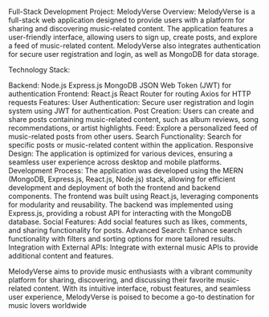 
Full-Stack Development Project: MelodyVerse
Overview:
MelodyVerse is a full-stack web application designed to provide users with a platform for sharing and discovering music-related content. The application features a user-friendly interface, allowing users to sign up, create posts, and explore a feed of music-related content. MelodyVerse also integrates authentication for secure user registration and login, as well as MongoDB for data storage.

Technology Stack:

Backend:
Node.js
Express.js
MongoDB
JSON Web Token (JWT) for authentication
Frontend:
React.js
React Router for routing
Axios for HTTP requests
Features:
User Authentication: Secure user registration and login system using JWT for authentication.
Post Creation: Users can create and share posts containing music-related content, such as album reviews, song recommendations, or artist highlights.
Feed: Explore a personalized feed of music-related posts from other users.
Search Functionality: Search for specific posts or music-related content within the application.
Responsive Design: The application is optimized for various devices, ensuring a seamless user experience across desktop and mobile platforms.
Development Process:
The application was developed using the MERN (MongoDB, Express.js, React.js, Node.js) stack, allowing for efficient development and deployment of both the frontend and backend components. The frontend was built using React.js, leveraging components for modularity and reusability. The backend was implemented using Express.js, providing a robust API for interacting with the MongoDB database.
Social Features: Add social features such as likes, comments, and sharing functionality for posts.
Advanced Search: Enhance search functionality with filters and sorting options for more tailored results.
Integration with External APIs: Integrate with external music APIs to provide additional content and features.

MelodyVerse aims to provide music enthusiasts with a vibrant community platform for sharing, discovering, and discussing their favorite music-related content. With its intuitive interface, robust features, and seamless user experience, MelodyVerse is poised to become a go-to destination for music lovers worldwide
